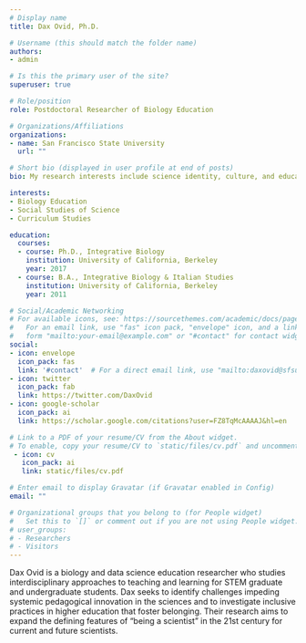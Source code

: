 ```yaml
---
# Display name
title: Dax Ovid, Ph.D.

# Username (this should match the folder name)
authors:
- admin

# Is this the primary user of the site?
superuser: true

# Role/position
role: Postdoctoral Researcher of Biology Education

# Organizations/Affiliations
organizations:
- name: San Francisco State University
  url: ""

# Short bio (displayed in user profile at end of posts)
bio: My research interests include science identity, culture, and education.

interests:
- Biology Education
- Social Studies of Science
- Curriculum Studies

education:
  courses:
  - course: Ph.D., Integrative Biology
    institution: University of California, Berkeley
    year: 2017
  - course: B.A., Integrative Biology & Italian Studies
    institution: University of California, Berkeley
    year: 2011

# Social/Academic Networking
# For available icons, see: https://sourcethemes.com/academic/docs/page-builder/#icons
#   For an email link, use "fas" icon pack, "envelope" icon, and a link in the
#   form "mailto:your-email@example.com" or "#contact" for contact widget.
social:
- icon: envelope
  icon_pack: fas
  link: '#contact'  # For a direct email link, use "mailto:daxovid@sfsu.edu".
- icon: twitter
  icon_pack: fab
  link: https://twitter.com/DaxOvid
- icon: google-scholar
  icon_pack: ai
  link: https://scholar.google.com/citations?user=FZ8TqMcAAAAJ&hl=en

# Link to a PDF of your resume/CV from the About widget.
# To enable, copy your resume/CV to `static/files/cv.pdf` and uncomment the lines below.
 - icon: cv
   icon_pack: ai
   link: static/files/cv.pdf

# Enter email to display Gravatar (if Gravatar enabled in Config)
email: ""

# Organizational groups that you belong to (for People widget)
#   Set this to `[]` or comment out if you are not using People widget.
# user_groups:
# - Researchers
# - Visitors
---
```


Dax Ovid is a biology and data science education researcher who studies interdisciplinary approaches to teaching and learning for STEM graduate and undergraduate students. Dax seeks to identify challenges impeding systemic pedagogical innovation in the sciences and to investigate inclusive practices in higher education that foster belonging. Their research aims to expand the defining features of “being a scientist” in the 21st century for current and future scientists.
